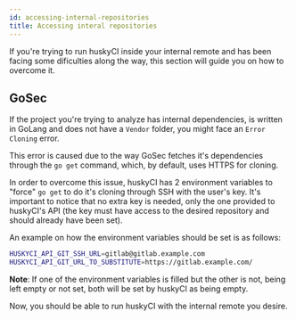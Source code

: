 ```yaml
---
id: accessing-internal-repositories
title: Accessing interal repositories
---
```


If you're trying to run huskyCI inside your internal remote and has been facing some dificulties along the way, this section will guide you on how to overcome it.

## GoSec

If the project you're trying to analyze has internal dependencies, is written in GoLang and does not have a `Vendor` folder, you might face an `Error Cloning` error.

This error is caused due to the way GoSec fetches it's dependencies through the `go get` command, which, by default, uses HTTPS for cloning.

In order to overcome this issue, huskyCI has 2 environment variables to "force" `go get` to do it's cloning through SSH with the user's key. It's important to notice that no extra key is needed, only the one provided to huskyCI's API (the key must have access to the desired repository and should already have been set).

An example on how the environment variables should be set is as follows:

```sh
HUSKYCI_API_GIT_SSH_URL=gitlab@gitlab.example.com
HUSKYCI_API_GIT_URL_TO_SUBSTITUTE=https://gitlab.example.com/
```

**Note**: If one of the environment variables is filled but the other is not, being left empty or not set, both will be set by huskyCI as being empty.

Now, you should be able to run huskyCI with the internal remote you desire.
